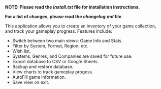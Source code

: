 <b>NOTE: Please read the <i>Install.txt</i> file for installation instructions.</b>

<b> For a list of changes, please read the <i>changelog.md</i> file.</b>

This application allows you to create an inventory of your game collection, and track your gameplay progress. Features include:
- Switch between two main views: Game Info and Stats.
- Filter by System, Format, Region, etc.
- Wish list.
- Systems, Genres, and Companies are saved for future use.
- Export database to CSV or Google Sheets.
- Backup and restore database.
- View charts to track gameplay progess.
- AutoFill game information.
- Save view on exit.

